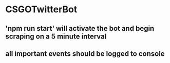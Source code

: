 # CSGOTwitterBot

## 'npm run start' will activate the bot and begin scraping on a 5 minute interval
## all important events should be logged to console